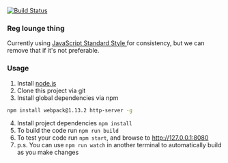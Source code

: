[![Build Status](https://travis-ci.org/prettymuchbryce/reglounge.svg?branch=master)](https://travis-ci.org/prettymuchbryce/reglounge)

### Reg lounge thing

Currently using [JavaScript Standard Style ](http://standardjs.com/rules.html) for consistency, but we can remove that if it's not preferable.

### Usage
1. Install [node.js](https://nodejs.org/en/download/)
2. Clone this project via git
3. Install global dependencies via npm
```bash
npm install webpack@1.13.2 http-server -g
```
4. Install project dependencies `npm install`
5. To build the code run `npm run build`
6. To test your code run `npm start`, and browse to http://127.0.0.1:8080
7. p.s. You can use `npm run watch` in another terminal to automatically build as you make changes

